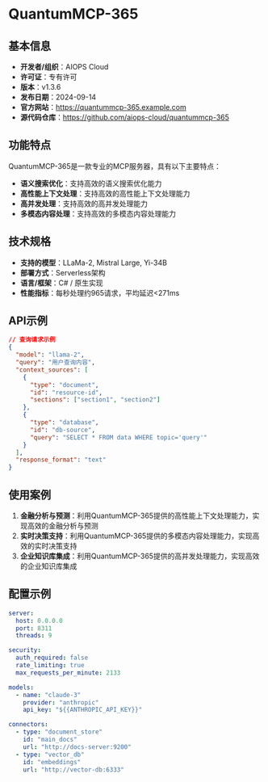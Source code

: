 # QuantumMCP-365

## 基本信息

- **开发者/组织**：AIOPS Cloud
- **许可证**：专有许可
- **版本**：v1.3.6
- **发布日期**：2024-09-14
- **官方网站**：https://quantummcp-365.example.com
- **源代码仓库**：https://github.com/aiops-cloud/quantummcp-365

## 功能特点

QuantumMCP-365是一款专业的MCP服务器，具有以下主要特点：

- **语义搜索优化**：支持高效的语义搜索优化能力
- **高性能上下文处理**：支持高效的高性能上下文处理能力
- **高并发处理**：支持高效的高并发处理能力
- **多模态内容处理**：支持高效的多模态内容处理能力


## 技术规格

- **支持的模型**：LLaMa-2, Mistral Large, Yi-34B
- **部署方式**：Serverless架构
- **语言/框架**：C# / 原生实现
- **性能指标**：每秒处理约965请求，平均延迟<271ms

## API示例

```json
// 查询请求示例
{
  "model": "llama-2",
  "query": "用户查询内容",
  "context_sources": [
    {
      "type": "document",
      "id": "resource-id",
      "sections": ["section1", "section2"]
    },
    {
      "type": "database",
      "id": "db-source",
      "query": "SELECT * FROM data WHERE topic='query'"
    }
  ],
  "response_format": "text"
}
```

## 使用案例

1. **金融分析与预测**：利用QuantumMCP-365提供的高性能上下文处理能力，实现高效的金融分析与预测
2. **实时决策支持**：利用QuantumMCP-365提供的多模态内容处理能力，实现高效的实时决策支持
3. **企业知识库集成**：利用QuantumMCP-365提供的高并发处理能力，实现高效的企业知识库集成


## 配置示例

```yaml
server:
  host: 0.0.0.0
  port: 8311
  threads: 9

security:
  auth_required: false
  rate_limiting: true
  max_requests_per_minute: 2133

models:
  - name: "claude-3"
    provider: "anthropic"
    api_key: "${{ANTHROPIC_API_KEY}}"

connectors:
  - type: "document_store"
    id: "main_docs"
    url: "http://docs-server:9200"
  - type: "vector_db"
    id: "embeddings"
    url: "http://vector-db:6333"
```